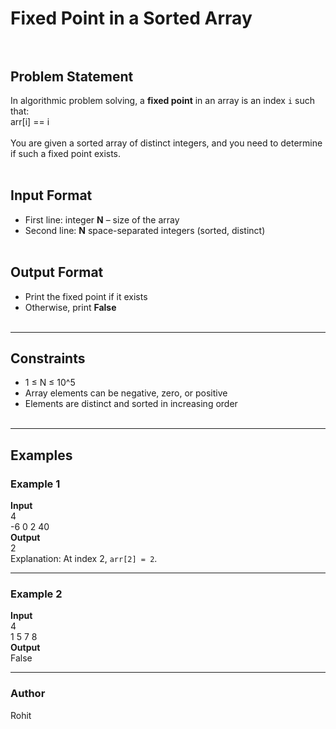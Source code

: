 # Fixed Point in a Sorted Array <br><br>

## Problem Statement <br>
In algorithmic problem solving, a **fixed point** in an array is an index `i` such that: <br>
arr[i] == i <br><br>
You are given a sorted array of distinct integers, and you need to determine if such a fixed point exists. <br><br>

## Input Format <br>
- First line: integer **N** – size of the array <br>
- Second line: **N** space-separated integers (sorted, distinct) <br><br>

## Output Format <br>
- Print the fixed point if it exists <br>
- Otherwise, print **False** <br><br>

---

## Constraints <br>
- 1 ≤ N ≤ 10^5 <br>
- Array elements can be negative, zero, or positive <br>
- Elements are distinct and sorted in increasing order <br><br>

---

## Examples <br>

### Example 1
**Input**<br>
4 <br>
-6 0 2 40 <br>
**Output** <br>
2 <br>
Explanation: At index 2, `arr[2] = 2`. <br>

---
### Example 2 
**Input**<br>
4 <br>
1 5 7 8 <br>
**Output** <br>
False <br>

---
### Author
Rohit
